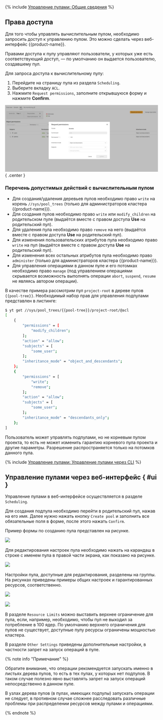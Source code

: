{% include [Управление пулами: Общие сведения](../../../_includes/user-guide/data-processing/scheduler/manage-pools-common.md) %}

## Права доступа

Для того чтобы управлять вычислительным пулом, необходимо запросить доступ к управлению пулом. Это можно сделать через веб-интерфейс {{product-name}}.

Правами доступа к пулу управляют пользователи, у которых уже есть соответствующий доступ, — по умолчанию он выдается пользователю, создавшему пул.

Для запроса доступа к вычислительному пулу:

1. Перейдите на страницу пула из раздела `Scheduling`.
2. Выберите вкладку `ACL`.
3. Нажмите `Request permissions`, заполните открывшуюся форму и нажмите **Confirm**.

![](../../../../images/pool-request-permissions.jpg){ .center }

### Перечень допустимых действий с вычислительным пулом

- Для создания/удаления деревьев пулов необходимо право `write` на корень `//sys/pool_trees` (только для администраторов кластера {{product-name}}).
- Для создания пулов необходимо право `write` или `modify_children` на родительском пуле (выдаётся вместе с правом доступа **Use** на родительский пул).
- Для удаления пула необходимо право `remove` на него (выдаётся вместе с правом доступа **Use** на родительский пул).
- Для изменения пользовательских атрибутов пула необходимо право `write` на пул (выдаётся вместе с правом доступа **Use** на родительский пул).
- Для изменения всех остальных атрибутов пула необходимо право `administer` (только для администраторов кластера {{product-name}}).
- Для управления операциями в данном пуле и его потомках необходимо право `manage` (под управлением операциями скрывается возможность выполнять операции `abort`, `suspend`, `resume` не являясь автором операции).

В качестве примера рассмотрим пул `project-root` в дереве пулов `{{pool-tree}}`.
Необходимый набор прав для управления подпулами представлен в листинге:

```bash
$ yt get //sys/pool_trees/{{pool-tree}}/project-root/@acl
[
    {
        "permissions" = [
            "modify_children";
        ];
        "action" = "allow";
        "subjects" = [
            "some_user";
        ];
        "inheritance_mode" = "object_and_descendants";
    };
    {
        "permissions" = [
            "write";
            "remove";
        ];
        "action" = "allow";
        "subjects" = [
            "some_user";
        ];
        "inheritance_mode" = "descendants_only";
    };
]
```

Пользователь может управлять подпулами, но не корневым пулом проекта, то есть не может изменить гарантию корневого пула проекта и другие параметры. Разрешение распространяется только на потомков данного пула.

{% include [Управление пулами: Управление пулами через CLI](../../../_includes/user-guide/data-processing/scheduler/manage-pools-cli.md) %}

## Управление пулами через веб-интерфейс { #ui }

Управление пулами в веб-интерфейсе осуществляется в разделе `Scheduling`.

Для создания подпула необходимо перейти в родительский пул, нажав на его имя. Далее нужно нажать кнопку `Create pool` и заполнить все обязательные поля в форме, после этого нажать `Confirm`.

Пример формы по созданию пула представлен на рисунке.

![](../../../../images/manage_pool_01.png)


Для редактирования настроек пула необходимо нажать на карандаш в строке с именем пула в правой части экрана, как показано на рисунке.

![](../../../../images/manage_pool_04.png)

Настройки пула, доступные для редактирования, разделены на группы. На рисунках приведены примеры общих настроек и гарантированных ресурсов, соответственно.

![](../../../../images/manage_pool_02.png)

![](../../../../images/manage_pool_03.png)

В разделе `Resource Limits` можно выставить верхнее ограничение для пула, если, например, необходимо, чтобы пул не выходил за потребление в 100 ядер. По умолчанию верхнего ограничения для пулов не существует, доступные пулу ресурсы ограничены мощностью кластера.

В разделе `Other Settings` приведены дополнительные настройки, в частности запрет на запуск операций в пуле.

{% note info "Примечание" %}

Обратите внимание, что операции рекомендуется запускать именно в листьях дерева пулов, то есть в тех пулах, у которых нет подпулов. В таком случае полезно явно выставлять запрет на запуск операций непосредственно в данном пуле.

В узлах дерева пулов (в пулах, имеющих подпулы) запускать операции не следует, в противном случае сложнее расследовать различные проблемы при распределении ресурсов между пулами и операциями.

{% endnote %}
